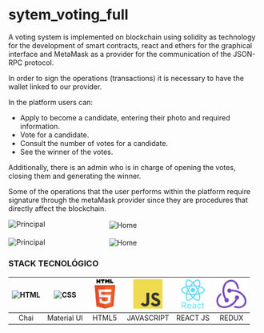 # sytem_voting_full
A voting system is implemented on blockchain using solidity as technology for the development of smart contracts, react and ethers for the graphical interface and MetaMask as a provider for the communication of the JSON-RPC protocol. 

In order to sign the operations (transactions) it is necessary to have the wallet linked to our provider.

In the platform users can:
* Apply to become a candidate, entering their photo and required information.
* Vote for a candidate.
* Consult the number of votes for a candidate.
* See the winner of the votes.

Additionally, there is an admin who is in charge of opening the votes, closing them and generating the winner.

Some of the operations that the user performs within the platform require signature through the metaMask provider since they are procedures that directly affect the blockchain.

<div>
<img align="left" src="https://user-images.githubusercontent.com/58791994/179667171-a4c4ff49-5025-43ba-9123-eebd097dae8a.png" alt="Principal" width="40%"/>
<img align="center" src="https://user-images.githubusercontent.com/58791994/179667537-0253f1ba-7616-4f6b-beed-3044b5ce472d.png" alt="Home" width="40%"/>
</div>
<br>
<div>
<img align="left" src="https://user-images.githubusercontent.com/58791994/179667921-939a575b-2147-48dd-a56f-4e66fe825ebe.png" alt="Principal" width="40%"/>
<img align="center" src="https://user-images.githubusercontent.com/58791994/179668096-89b9cd4f-48cd-40c3-a951-e36f037dd7d3.png" alt="Home" width="40%"/>
</div>

### STACK TECNOLÓGICO

| <img src="[https://raw.githubusercontent.com/devicons/devicon/master/icons/css3/css3-original-wordmark.svg](https://user-images.githubusercontent.com/58791994/180129122-fc1aa7a0-bc37-4835-8d51-94eafee5e23a.png)" width="60" alt="HTML"> | <img src="https://external-content.duckduckgo.com/iu/?u=https%3A%2F%2Ftse1.mm.bing.net%2Fth%3Fid%3DOIP._mdpsmNUZ05vQb-q09t3jAHaDc%26pid%3DApi&f=1" width="60" alt="CSS"> | <img src="https://raw.githubusercontent.com/devicons/devicon/master/icons/html5/html5-original-wordmark.svg" width="60" alt="JS">  | <img src="https://raw.githubusercontent.com/devicons/devicon/master/icons/javascript/javascript-original.svg" width="60" alt="REACT"> | <img src="https://raw.githubusercontent.com/devicons/devicon/master/icons/react/react-original-wordmark.svg" width="60" alt="REACT"> | <img src="https://raw.githubusercontent.com/devicons/devicon/master/icons/redux/redux-original.svg" width="60" alt="REACT"> |
| :------------: | :------------: | :------------: | :------------: | :------------: | :------------: |
| Chai  | Material UI  | HTML5  | JAVASCRIPT | REACT JS  | REDUX |


